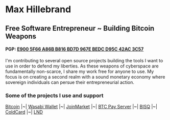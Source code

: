 # Max Hillebrand
## Free Software Entrepreneur ~ Building Bitcoin Weapons
#### PGP: [E900 5F66 A86B B816 BD7D 967E BEDC D95C 42AC 3C57](https://github.com/MaxHillebrand/Contact/PGP_MaxHillebrand.txt)
I'm contributing to several open source projects building the tools I want to use in order to defend my liberties.
As these weapons of cyberspace are fundamentally non-scarce, I share my work free for anyone to use.
My focus is on creating a second realm with a sound monetary economy where sovereign individuals can persue their entrepreneurial action.

### Some of the projects I use and support

[Bitcoin](https://github.com/bitcoin/bitcoin) |~| [Wasabi Wallet](https://github.com/zkSNACKs/WalletWasabi) |~| [JoinMarket](https://github.com/JoinMarket-Org/JoinMarket-clientserver) |~| [BTC Pay Server](https://github.com/BTCPayServer/BTCPay/Server) |~| [BISQ](https://github.com/bisq-network/bisq) |~| [ColdCard](https://github.com/ColdCard) |~| [LND](https://github.com/lightningnetwork/lnd)
